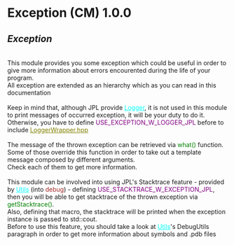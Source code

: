 # **Exception (CM) 1.0.0**
<h2><i>Exception</i></h2>
<br>
This module provides you some exception which could be useful in order to give more information about errors encourented during the life of your program. 
<br>All exception are extended as an hierarchy which as you can read in this documentation 
<br><br>
Keep in mind that, although JPL provide <a href="https://github.com/Gabriele-P03/Libraries/tree/main/logger" style="color:aqua">Logger</a>, it is not used in this module to print messages of occurred exception, it will be your duty to do it.<br>
Otherwise, you have to define <span style="color:purple">USE_EXCEPTION_W_LOGGER_JPL</span> before to include <a href="https://github.com/Gabriele-P03/JPL/blob/main/logger/src/LoggerWrapper.hpp" style="color:olive">LoggerWrapper.hpp</a>
<br><br>
The message of the thrown exception can be retrieved via <span style="color:green">what()</span> function.<br>
Some of those override this function in order to take out a template message composed by different arguments.<br>
Check each of them to get more information.
<br><br>
This module can be involved into using JPL's Stacktrace feature - provided by <a href="https://github.com/Gabriele-P03/Libraries/tree/main/utils" style="color:aqua">Utils</a> (into <span style="color:brown">debug</span>) - 
defining <span style="color:purple">USE_STACKTRACE_W_EXCEPTION_JPL</span>, then
you will be able to get stacktrace of the thrown exception via <span style="color:green">getStacktrace()</span>. <br>
Also, defining that macro, the stacktrace will be printed when the exception instance is passed to std::cout.<br>
Before to use this feature, you should take a look at <a href="https://github.com/Gabriele-P03/Libraries/tree/main/utils" style="color:aqua">Utils</a>'s DebugUtils paragraph in order to get more information about symbols and .pdb files   
